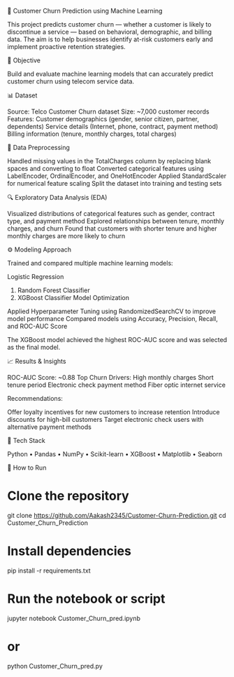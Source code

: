 🧩 Customer Churn Prediction using Machine Learning

This project predicts customer churn — whether a customer is likely to discontinue a service — based on behavioral, demographic, and billing data. The aim is to help businesses identify at-risk customers early and implement proactive retention strategies.

🎯 Objective

Build and evaluate machine learning models that can accurately predict customer churn using telecom service data.

📊 Dataset

Source: Telco Customer Churn dataset
Size: ~7,000 customer records
Features:
Customer demographics (gender, senior citizen, partner, dependents)
Service details (Internet, phone, contract, payment method)
Billing information (tenure, monthly charges, total charges)

🧹 Data Preprocessing

Handled missing values in the TotalCharges column by replacing blank spaces and converting to float
Converted categorical features using LabelEncoder, OrdinalEncoder, and OneHotEncoder
Applied StandardScaler for numerical feature scaling
Split the dataset into training and testing sets

🔍 Exploratory Data Analysis (EDA)

Visualized distributions of categorical features such as gender, contract type, and payment method
Explored relationships between tenure, monthly charges, and churn
Found that customers with shorter tenure and higher monthly charges are more likely to churn

⚙️ Modeling Approach

Trained and compared multiple machine learning models:

Logistic Regression
  1) Random Forest Classifier
  2) XGBoost Classifier
Model Optimization

Applied Hyperparameter Tuning using RandomizedSearchCV to improve model performance
Compared models using Accuracy, Precision, Recall, and ROC-AUC Score

The XGBoost model achieved the highest ROC-AUC score and was selected as the final model.

📈 Results & Insights

ROC-AUC Score: ~0.88
Top Churn Drivers:
  High monthly charges
  Short tenure period
  Electronic check payment method
  Fiber optic internet service

Recommendations:

  Offer loyalty incentives for new customers to increase retention
  Introduce discounts for high-bill customers
  Target electronic check users with alternative payment methods

🧠 Tech Stack

Python • Pandas • NumPy • Scikit-learn • XGBoost • Matplotlib • Seaborn

🚀 How to Run
# Clone the repository
git clone https://github.com/Aakash2345/Customer-Churn-Prediction.git
cd Customer_Churn_Prediction

# Install dependencies
pip install -r requirements.txt

# Run the notebook or script
jupyter notebook Customer_Churn_pred.ipynb
# or
python Customer_Churn_pred.py
